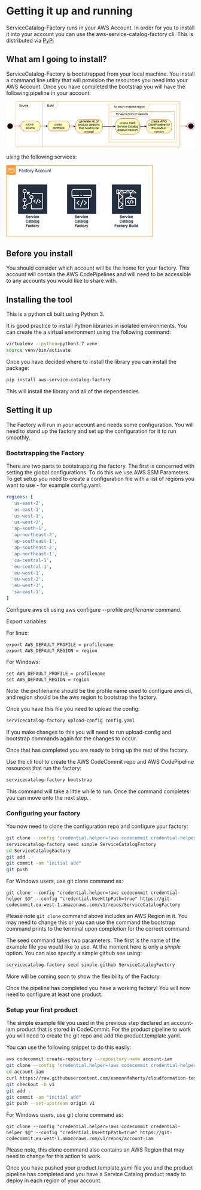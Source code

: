 Getting it up and running
=========================

ServiceCatalog-Factory runs in your AWS Account.  In order for you to install it into your account you can use the 
aws-service-catalog-factory cli.  This is distributed via [PyPi](https://pypi.org/project/aws-service-catalog-factory/)

## What am I going to install?
ServiceCatalog-Factory is bootstrapped from your local machine.  You install a command line utility that will provision
the resources you need into your AWS Account.  Once you have completed the bootstrap you will have the following pipeline
in your account:

![](./factory-getting-started-what-am-i-going-to-install-pipeline.png)

using the following services:

![](./factory-getting-started-what-am-i-going-to-install.png)


## Before you install
You should consider which account will be the home for your factory.  This account will contain the AWS CodePipelines
and will need to be accessible to any accounts you would like to share with.
 

## Installing the tool
This is a python cli built using Python 3.

It is good practice to install Python libraries in isolated environments.  You can create the a virtual environment using
the following command:

```bash
virtualenv --python=python3.7 venv
source venv/bin/activate
```

Once you have decided where to install the library you can install the package:
```bash
pip install aws-service-catalog-factory
```

This will install the library and all of the dependencies.


## Setting it up
The Factory will run in your account and needs some configuration.  You will need to stand up the factory and set up the 
configuration for it to run smoothly.


### Bootstrapping the Factory
There are two parts to bootstrapping the factory.  The first is concerned with setting the global configurations.  To do 
this we use AWS SSM Parameters.  To get setup you need to create a configuration file with a list of regions you want to 
use - for example config.yaml:

```yaml
regions: [
  'us-east-2',
  'us-east-1',
  'us-west-1',
  'us-west-2',
  'ap-south-1',
  'ap-northeast-2',
  'ap-southeast-1',
  'ap-southeast-2',
  'ap-northeast-1',
  'ca-central-1',
  'eu-central-1',
  'eu-west-1',
  'eu-west-2',
  'eu-west-3',
  'sa-east-1',
]
```
Configure aws cli using aws configure --profile *profilename* command.

Export variables:

For linux:
```
export AWS_DEFAULT_PROFILE = profilename
export AWS_DEFAULT_REGION = region
```
For Windows:
```
set AWS_DEFAULT_PROFILE = profilename
set AWS_DEFAULT_REGION = region
```
Note: the profilename should be the profile name used to configure aws cli, and region should be the aws region to bootstrap the factory.

Once you have this file you need to upload the config:
```bash
servicecatalog-factory upload-config config.yaml
```

If you make changes to this you will need to run upload-config and bootstrap commands again for the changes to occur.

Once that has completed you are ready to bring up the rest of the factory.


Use the cli tool to create the AWS CodeCommit repo and AWS CodePipeline resources that run the factory:
```bash
servicecatalog-factory bootstrap
```
This command will take a little while to run.  Once the command completes you can move onto the next step.


### Configuring your factory
You now need to clone the configuration repo and configure your factory:
```bash
git clone --config 'credential.helper=!aws codecommit credential-helper $@' --config 'credential.UseHttpPath=true' https://git-codecommit.eu-west-1.amazonaws.com/v1/repos/ServiceCatalogFactory
servicecatalog-factory seed simple ServiceCatalogFactory
cd ServiceCatalogFactory
git add .
git commit -am "initial add"
git push
```

For Windows users, use git clone command as:
```
git clone --config "credential.helper=!aws codecommit credential-helper $@" --config "credential.UseHttpPath=true" https://git-codecommit.eu-west-1.amazonaws.com/v1/repos/ServiceCatalogFactory
```

Please note ```git clone``` command above includes an AWS Region in it.  You may need to change this or you can use the
command the bootstrap command prints to the terminal upon completion for the correct command.

The seed command takes two parameters.  The first is the name of the example file you would like to use.  At the moment
here is only a _simple_ option.  You can also specify a simple github see using:

```bash
servicecatalog-factory seed simple-github ServiceCatalogFactory
``` 

More will be coming soon to show the flexibility of the Factory.

Once the pipeline has completed you have a working factory!  You will now need to configure at least one product.

### Setup your first product
The simple example file you used in the previous step declared an account-iam product that is stored in CodeCommit.
For the product pipeline to work you will need to create the git repo and add the product.template.yaml.

You can use the following snippet to do this easily:

```bash
aws codecommit create-repository --repository-name account-iam
git clone --config 'credential.helper=!aws codecommit credential-helper $@' --config 'credential.UseHttpPath=true' https://git-codecommit.eu-west-1.amazonaws.com/v1/repos/account-iam
cd account-iam
curl https://raw.githubusercontent.com/eamonnfaherty/cloudformation-templates/master/iam_admin_role/product.template.yaml -o product.template.yaml
git checkout -b v1
git add .
git commit -am "initial add"
git push --set-upstream origin v1
```
For Windows users, use git clone command as:
```
git clone --config "credential.helper=!aws codecommit credential-helper $@" --config "credential.UseHttpPath=true" https://git-codecommit.eu-west-1.amazonaws.com/v1/repos/account-iam
```

Please note, this clone command also contains an AWS Region that may need to change for this action to work.

Once you have pushed your product.template.yaml file you and the product pipeline has completed and you have a Service 
Catalog product ready to deploy in each region of your account.
